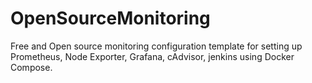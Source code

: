 # OpenSourceMonitoring

Free and Open source monitoring configuration template for setting up Prometheus, Node Exporter, Grafana, cAdvisor, jenkins using Docker Compose.